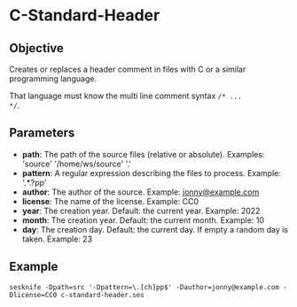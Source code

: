 # C-Standard-Header

## Objective

Creates or replaces a header comment in files with C or a similar programming language.

That language must know the multi line comment syntax <code>/* ... */</code>.

## Parameters

- **path**: The path of the source files (relative or absolute). Examples: 'source' '/home/ws/source' '.'
- **pattern**: A  regular expression describing the files to process. Example: '.*\.?pp'
- **author**: The author of the source. Example: jonny@example.com
- **license**: The name of the license. Example: CC0
- **year**: The creation year. Default: the current year. Example: 2022
- **month**: The creation year. Default: the current month. Example: 10
- **day**: The creation day. Default: the current day. If empty a random day is taken. Example: 23

## Example
```
sesknife -Dpath=src '-Dpattern=\.[ch]pp$' -Dauthor=jonny@example.com -Dlicense=CC0 c-standard-header.ses
```
